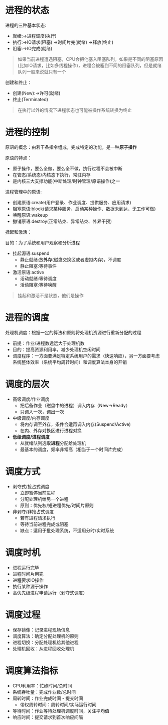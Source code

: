 # 进程的状态
进程的三种基本状态:
- 就绪:->进程调度(执行) 
- 执行:->IO请求(阻塞) ->时间片完(就绪) ->释放(终止)
- 阻塞:->IO完成(就绪)
> 如果当前进程遭遇阻塞，CPU会把他塞入阻塞队列，如果是不同的阻塞原因(比如IO请求，比如多线程操作)，进程会被塞到不同的阻塞队列，但是就绪队列一般来说就只有一个

创建和终止：
- 创建(New):->许可(就绪)
- 终止(Terminated)
> 在执行以外的情况下进程状态也可能被操作系统转换为终止
# 进程的控制
原语的概念：由若干条指令组成，完成特定的功能，是一种**原子操作**

原语的特点：
- 原子操作，要么全做，要么全不做，执行过程不会被中断
- 在管态/系统态/内核态下执行，常驻内存
- 是内核三大支撑功能(中断处理/时钟管理/原语操作)之一

进程管理中的原语: 
- 创建原语:create(用户登录、作业调度、提供服务、应用请求)
- 阻塞原语:block(请求某种服务、启动某种操作、数据未到达、无工作可做)
- 唤醒原语:wakeup
- 撤销原语:destroy(正常结束、异常结束、外界干预)

挂起和激活：

目的：为了系统和用户观察和分析进程
- 挂起源语:suspend
    - 静止就绪:放**外存**(磁盘交换区或者虚拟内存)，不调度
    - 静止阻塞:等待事件
- 激活原语:active
    - 活动就绪:等待调度
    - 活动阻塞:等待唤醒
> 挂起和激活不是状态，他们是操作
# 进程的调度
处理机调度：根据一定的算法和原则将处理机资源进行重新分配的过程
- 前提：作业/进程数远远大于处理机数
- 目的：提高资源利用率，减少处理机空闲时间
- 调度程序：一方面要满足特定系统用户的需求（快速响应），另一方面要考虑系统整体效率（系统平均周转时间）和调度算法本身的开销

# 调度的层次
- 高级调度/作业调度
    - 把后备作业（磁盘中的进程）调入内存（New->Ready）
    - 只调入一次，调出一次
- 中级调度/内存调度
    - 将内存调至外存，条件合适再调入内存(Suspend/Active)
    - 在内、外存对换区进行进程对换
- **低级调度/进程调度**
    - 从就绪队列选取**进程**分配给处理机
    - 最基本的调度，频率非常高（相当于一个时间片完成）
# 调度方式
- 剥夺式/抢占式调度
    - 立即暂停当前进程
    - 分配处理机给另一个进程
    - 原则：优先权/短进程优先/时间片原则
- 非剥夺/非抢占式调度
    - 若有进程请求执行
    - 等待当前进程完成或阻塞
    - 缺点：适用于批处理系统，不适用分时/实时系统
# 调度时机
- 进程运行完毕
- 进程时间片用完
- 进程要求IO操作
- 执行某种源于操作
- 高优先级进程申请运行（剥夺式调度）
# 调度过程
- 保存镜像：记录进程现场信息
- 调度算法：确定分配处理机的原则
- 进程切换：分配处理机给其他进程
- 处理机回收：从进程回收处理机
# 调度算法指标
- CPU利用率：忙碌时间/总时间
- 系统吞吐量：完成作业数/总时间
- 周转时间：作业完成时间 - 提交时间
    - 带权周转时间：周转时间/实际运行时间
- 等待时间：作业等待处理机调度时间，关注平均值
- 响应时间：提交请求到首次响应间隔
  